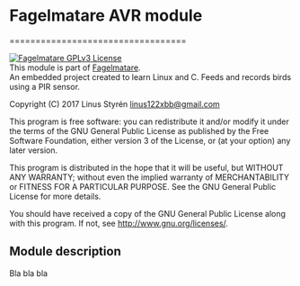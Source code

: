 # Fagelmatare AVR module

==================================

[![Fagelmatare GPLv3 License](https://img.shields.io/badge/licens-GPLv3_License-blue.svg)](LICENSE)  
This module is part of [Fagelmatare](https://github.com/Linkaan/Fagelmatare).  
An embedded project created to learn Linux and C. Feeds and records birds using a PIR sensor.

Copyright (C) 2017 Linus Styrén <linus122xbb@gmail.com>

This program is free software: you can redistribute it and/or modify
it under the terms of the GNU General Public License as published by
the Free Software Foundation, either version 3 of the License, or
(at your option) any later version.

This program is distributed in the hope that it will be useful,
but WITHOUT ANY WARRANTY; without even the implied warranty of
MERCHANTABILITY or FITNESS FOR A PARTICULAR PURPOSE.  See the
GNU General Public License for more details.

You should have received a copy of the GNU General Public License
along with this program.  If not, see <http://www.gnu.org/licenses/>.

## Module description

Bla bla bla
